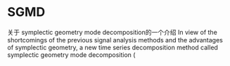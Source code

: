 # SGMD
关于 symplectic geometry mode decomposition的一个介绍
In view of the shortcomings of the previous signal analysis methods and the advantages of symplectic geometry, a new time series decomposition method called symplectic geometry mode decomposition (
